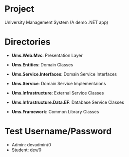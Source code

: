 # Project
University Management System (A demo .NET app)

# Directories
- **Ums.Web.Mvc**: Presentation Layer

- **Ums.Entities**: Domain Classes

- **Ums.Service.Interfaces**: Domain Service Interfaces

- **Ums.Service**: Domain Service Implementaions

- **Ums.Infrastructure**: External Service Classes

- **Ums.Infrastructure.Data.EF**: Database Service Classes

- **Ums.Framework**: Common Library Classes

# Test Username/Password
- Admin: devadmin/0
- Student: dev/0
